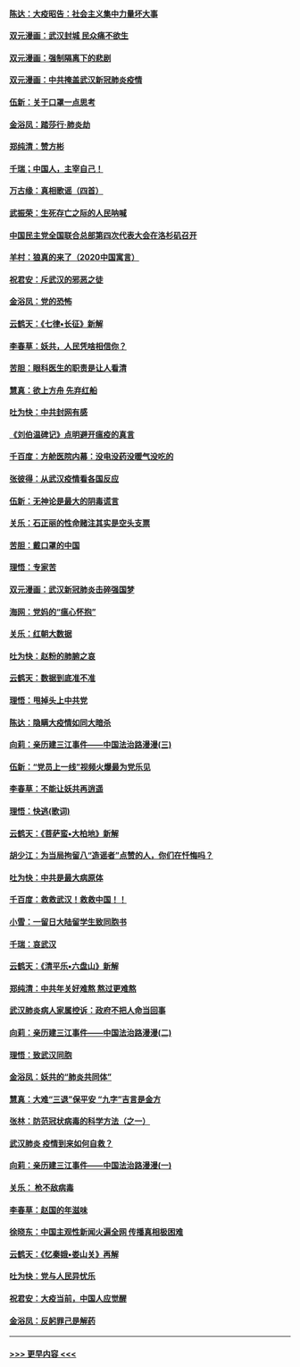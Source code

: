 #### [陈达：大疫昭告：社会主义集中力量坏大事](../pages/nsc993/n11859419.md?t=02111255) 
#### [双元漫画：武汉封城 民众痛不欲生](../pages/nsc993/n11859287.md?t=02111255) 
#### [双元漫画：强制隔离下的悲剧](../pages/nsc993/n11859244.md?t=02111255) 
#### [双元漫画：中共掩盖武汉新冠肺炎疫情](../pages/nsc993/n11858249.md?t=02111255) 
#### [伍新：关于口罩一点思考](../pages/nsc993/n11859195.md?t=02111255) 
#### [金浴凤：踏莎行‧肺炎劫](../pages/nsc993/n11858227.md?t=02111255) 
#### [郑纯清：赞方彬](../pages/nsc993/n11856803.md?t=02111255) 
#### [千瑞；中国人，主宰自己！](../pages/nsc993/n11856793.md?t=02111255) 
#### [万古缘：真相歌谣（四首）](../pages/nsc993/n11856263.md?t=02111255) 
#### [武振荣：生死存亡之际的人民呐喊](../pages/nsc993/n11856256.md?t=02111255) 
#### [中国民主党全国联合总部第四次代表大会在洛杉矶召开](../pages/nsc993/n11856344.md?t=02111255) 
#### [羊村：狼真的来了（2020中国寓言）](../pages/nsc993/n11856229.md?t=02111255) 
#### [祝君安：斥武汉的邪恶之徒](../pages/nsc993/n11855861.md?t=02111255) 
#### [金浴凤：党的恐怖](../pages/nsc993/n11855849.md?t=02111255) 
#### [云鹤天：《七律▪长征》新解](../pages/nsc993/n11855479.md?t=02111255) 
#### [李春草：妖共，人民凭啥相信你？](../pages/nsc993/n11855196.md?t=02111255) 
#### [苦胆：眼科医生的职责是让人看清](../pages/nsc993/n11853840.md?t=02111255) 
#### [慧真：欲上方舟 先弃红船](../pages/nsc993/n11853483.md?t=02111255) 
#### [吐为快：中共封网有感](../pages/nsc993/n11852575.md?t=02111255) 
#### [《刘伯温碑记》点明避开瘟疫的真言](../pages/nsc993/n11852128.md?t=02111255) 
#### [千百度：方舱医院内幕：没电没药没暖气没吃的](../pages/nsc993/n11850211.md?t=02111255) 
#### [张彼得：从武汉疫情看各国反应](../pages/nsc993/n11850102.md?t=02111255) 
#### [伍新：无神论是最大的阴毒谎言](../pages/nsc993/n11846129.md?t=02111255) 
#### [关乐：石正丽的性命赌注其实是空头支票](../pages/nsc993/n11846109.md?t=02111255) 
#### [苦胆：戴口罩的中国](../pages/nsc993/n11845576.md?t=02111255) 
#### [理悟：专家苦](../pages/nsc993/n11845564.md?t=02111255) 
#### [双元漫画：武汉新冠肺炎击碎强国梦](../pages/nsc993/n11843320.md?t=02111255) 
#### [海网：党妈的“瘟心怀抱”](../pages/nsc993/n11840740.md?t=02111255) 
#### [关乐：红朝大数据](../pages/nsc993/n11840675.md?t=02111255) 
#### [吐为快：赵粉的肺腑之哀](../pages/nsc993/n11840618.md?t=02111255) 
#### [云鹤天：数据到底准不准](../pages/nsc993/n11840325.md?t=02111255) 
#### [理悟：甩掉头上中共党](../pages/nsc993/n11838826.md?t=02111255) 
#### [陈达：隐瞒大疫情如同大暗杀](../pages/nsc993/n11838771.md?t=02111255) 
#### [向莉：亲历建三江事件——中国法治路漫漫(三)](../pages/nsc993/n11831825.md?t=02111255) 
#### [伍新：“党员上一线”视频火爆最为党乐见](../pages/nsc993/n11838200.md?t=02111255) 
#### [李春草：不能让妖共再逍遥](../pages/nsc993/n11838102.md?t=02111255) 
#### [理悟：快逃(歌词)](../pages/nsc993/n11838083.md?t=02111255) 
#### [云鹤天：《菩萨蛮▪大柏地》新解](../pages/nsc993/n11838059.md?t=02111255) 
#### [胡少江：为当局拘留八“造谣者”点赞的人，你们在忏悔吗？](../pages/nsc993/n11836801.md?t=02111255) 
#### [吐为快：中共是最大病原体](../pages/nsc993/n11836748.md?t=02111255) 
#### [千百度：救救武汉！救救中国！！](../pages/nsc993/n11836145.md?t=02111255) 
#### [小雪：一留日大陆留学生致同胞书](../pages/nsc993/n11834624.md?t=02111255) 
#### [千瑞：哀武汉](../pages/nsc993/n11833647.md?t=02111255) 
#### [云鹤天：《清平乐▪六盘山》新解](../pages/nsc993/n11833611.md?t=02111255) 
#### [郑纯清：中共年关好难熬 熬过更难熬](../pages/nsc993/n11833489.md?t=02111255) 
#### [武汉肺炎病人家属控诉：政府不把人命当回事](../pages/nsc993/n11833205.md?t=02111255) 
#### [向莉：亲历建三江事件——中国法治路漫漫(二)](../pages/nsc993/n11829102.md?t=02111255) 
#### [理悟：致武汉同胞](../pages/nsc993/n11831522.md?t=02111255) 
#### [金浴凤：妖共的“肺炎共同体”](../pages/nsc993/n11829448.md?t=02111255) 
#### [慧真：大难“三退”保平安 “九字”吉言是金方](../pages/nsc993/n11829501.md?t=02111255) 
#### [张林：防范冠状病毒的科学方法（之一）](../pages/nsc993/n11828618.md?t=02111255) 
#### [武汉肺炎 疫情到来如何自救？](../pages/nsc993/n11827632.md?t=02111255) 
#### [向莉：亲历建三江事件——中国法治路漫漫(一)](../pages/nsc993/n11827190.md?t=02111255) 
#### [关乐： 枪不敌病毒](../pages/nsc993/n11826746.md?t=02111255) 
#### [李春草：赵国的年滋味](../pages/nsc993/n11826321.md?t=02111255) 
#### [徐晓东：中国主观性新闻火遍全网 传播真相极困难](../pages/nsc993/n11826508.md?t=02111255) 
#### [云鹤天：《忆秦娥▪娄山关》再解](../pages/nsc993/n11824682.md?t=02111255) 
#### [吐为快：党与人民异忧乐](../pages/nsc993/n11824660.md?t=02111255) 
#### [祝君安：大疫当前，中国人应觉醒](../pages/nsc993/n11821946.md?t=02111255) 
#### [金浴凤：反躬罪己是解药](../pages/nsc993/n11820280.md?t=02111255) 

----
#### [ >>> 更早内容 <<< ](../indexes/nsc993-earlier.md)
